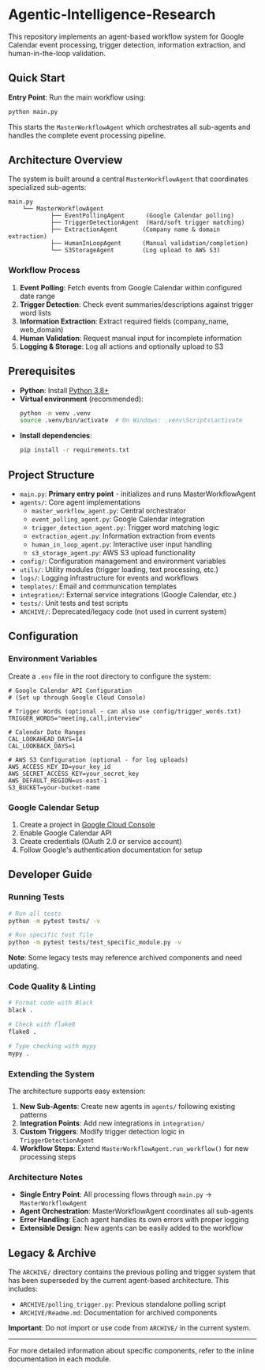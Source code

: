 
# Agentic-Intelligence-Research

This repository implements an agent-based workflow system for Google Calendar event processing, trigger detection, information extraction, and human-in-the-loop validation.

## Quick Start

**Entry Point**: Run the main workflow using:
```bash
python main.py
```

This starts the `MasterWorkflowAgent` which orchestrates all sub-agents and handles the complete event processing pipeline.

## Architecture Overview

The system is built around a central `MasterWorkflowAgent` that coordinates specialized sub-agents:

```
main.py
    └── MasterWorkflowAgent
            ├── EventPollingAgent      (Google Calendar polling)
            ├── TriggerDetectionAgent  (Hard/soft trigger matching)
            ├── ExtractionAgent       (Company name & domain extraction)
            ├── HumanInLoopAgent      (Manual validation/completion)
            └── S3StorageAgent        (Log upload to AWS S3)
```

### Workflow Process

1. **Event Polling**: Fetch events from Google Calendar within configured date range
2. **Trigger Detection**: Check event summaries/descriptions against trigger word lists
3. **Information Extraction**: Extract required fields (company_name, web_domain)
4. **Human Validation**: Request manual input for incomplete information
5. **Logging & Storage**: Log all actions and optionally upload to S3

## Prerequisites

- **Python**: Install [Python 3.8+](https://www.python.org/downloads/)
- **Virtual environment** (recommended):
  ```bash
  python -m venv .venv
  source .venv/bin/activate  # On Windows: .venv\Scripts\activate
  ```
- **Install dependencies**:
  ```bash
  pip install -r requirements.txt
  ```

## Project Structure

- `main.py`: **Primary entry point** - initializes and runs MasterWorkflowAgent
- `agents/`: Core agent implementations
  - `master_workflow_agent.py`: Central orchestrator
  - `event_polling_agent.py`: Google Calendar integration
  - `trigger_detection_agent.py`: Trigger word matching logic
  - `extraction_agent.py`: Information extraction from events
  - `human_in_loop_agent.py`: Interactive user input handling
  - `s3_storage_agent.py`: AWS S3 upload functionality
- `config/`: Configuration management and environment variables
- `utils/`: Utility modules (trigger loading, text processing, etc.)
- `logs/`: Logging infrastructure for events and workflows
- `templates/`: Email and communication templates
- `integration/`: External service integrations (Google Calendar, etc.)
- `tests/`: Unit tests and test scripts
- `ARCHIVE/`: Deprecated/legacy code (not used in current system)

## Configuration

### Environment Variables

Create a `.env` file in the root directory to configure the system:

```env
# Google Calendar API Configuration
# (Set up through Google Cloud Console)

# Trigger Words (optional - can also use config/trigger_words.txt)
TRIGGER_WORDS="meeting,call,interview"

# Calendar Date Ranges
CAL_LOOKAHEAD_DAYS=14
CAL_LOOKBACK_DAYS=1

# AWS S3 Configuration (optional - for log uploads)
AWS_ACCESS_KEY_ID=your_key_id
AWS_SECRET_ACCESS_KEY=your_secret_key
AWS_DEFAULT_REGION=us-east-1
S3_BUCKET=your-bucket-name
```

### Google Calendar Setup

1. Create a project in [Google Cloud Console](https://console.cloud.google.com/)
2. Enable Google Calendar API
3. Create credentials (OAuth 2.0 or service account)
4. Follow Google's authentication documentation for setup

## Developer Guide

### Running Tests

```bash
# Run all tests
python -m pytest tests/ -v

# Run specific test file
python -m pytest tests/test_specific_module.py -v
```

**Note**: Some legacy tests may reference archived components and need updating.

### Code Quality & Linting

```bash
# Format code with Black
black .

# Check with flake8
flake8 .

# Type checking with mypy
mypy .
```

### Extending the System

The architecture supports easy extension:

1. **New Sub-Agents**: Create new agents in `agents/` following existing patterns
2. **Integration Points**: Add new integrations in `integration/`
3. **Custom Triggers**: Modify trigger detection logic in `TriggerDetectionAgent`
4. **Workflow Steps**: Extend `MasterWorkflowAgent.run_workflow()` for new processing steps

### Architecture Notes

- **Single Entry Point**: All processing flows through `main.py` → `MasterWorkflowAgent`
- **Agent Orchestration**: MasterWorkflowAgent coordinates all sub-agents
- **Error Handling**: Each agent handles its own errors with proper logging
- **Extensible Design**: New agents can be easily added to the workflow

## Legacy & Archive

The `ARCHIVE/` directory contains the previous polling and trigger system that has been superseded by the current agent-based architecture. This includes:

- `ARCHIVE/polling_trigger.py`: Previous standalone polling script
- `ARCHIVE/Readme.md`: Documentation for archived components

**Important**: Do not import or use code from `ARCHIVE/` in the current system.

---

For more detailed information about specific components, refer to the inline documentation in each module.
